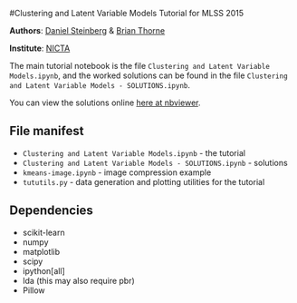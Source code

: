 #Clustering and Latent Variable Models Tutorial for MLSS 2015

**Authors**: [Daniel Steinberg](http://www.daniel-steinberg.info/) & [Brian Thorne](http://hardbyte.bitbucket.org/)

**Institute**: [NICTA](https://www.nicta.com.au/)

The main tutorial notebook is the file `Clustering and Latent Variable
Models.ipynb`, and the worked solutions can be found in the file `Clustering
and Latent Variable Models - SOLUTIONS.ipynb`.

You can view the solutions online [here at nbviewer](http://nbviewer.ipython.org/github/NICTA/MLSS/blob/master/clustering/Clustering%20and%20Latent%20Variable%20Models%20-%20SOLUTIONS.ipynb).

## File manifest
* `Clustering and Latent Variable Models.ipynb` - the tutorial
* `Clustering and Latent Variable Models - SOLUTIONS.ipynb` - solutions
* `kmeans-image.ipynb` - image compression example
* `tututils.py` - data generation and plotting utilities for the tutorial

## Dependencies
* scikit-learn
* numpy
* matplotlib
* scipy
* ipython[all]
* lda (this may also require pbr)
* Pillow

